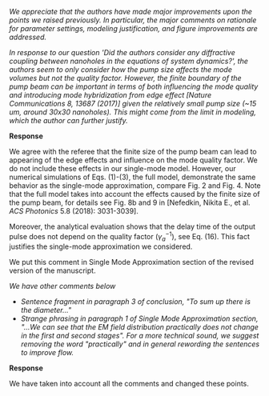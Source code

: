 *We appreciate that the authors have made major improvements upon the points we raised previously. In particular, the major comments on rationale for parameter settings, modeling justification, and figure improvements are addressed.*

*In response to our question 'Did the authors consider any diffractive coupling between nanoholes in the equations of system dynamics?', the authors seem to only consider how the pump size affects the mode volumes but not the quality factor. However, the finite boundary of the pump beam can be important in terms of both influencing the mode quality and introducing mode hybridization from edge effect [Nature Communications 8, 13687 (2017)] given the relatively small pump size (~15 um, around 30x30 nanoholes). This might come from the limit in modeling, which the author can further justify.*

**Response**

We agree with the referee that the finite size of the pump beam can lead to appearing of the edge effects and influence on the mode quality factor. We do not include these effects in our single-mode model. However, our numerical simulations of Eqs. (1)-(3), the full model, demonstrate the same behavior as the single-mode approximation, compare Fig. 2 and Fig. 4. Note that the full model takes into account the effects caused by the finite size of the pump beam, for details see Fig. 8b and 9 in [Nefedkin, Nikita E., et al.  *ACS Photonics* 5.8 (2018): 3031-3039].

Moreover, the analytical evaluation shows that the delay time of the output pulse does not depend on the quality factor ($\gamma_a^{-1}$), see Eq. (16). This fact justifies the single-mode approximation we considered.

We put this comment in Single Mode Approximation section of the revised version of the manuscript.



*We have other comments below*

- *Sentence fragment in paragraph 3 of conclusion, "To sum up there is*
*the diameter..."*
- *Strange phrasing in paragraph 1 of Single Mode Approximation
section, "…We can see that the EM field distribution practically does
not change in the first and second stages". For a more technical
sound, we suggest removing the word "practically" and in general
rewording the sentences to improve flow.*

**Response**

We have taken into account all the comments and changed these points.

